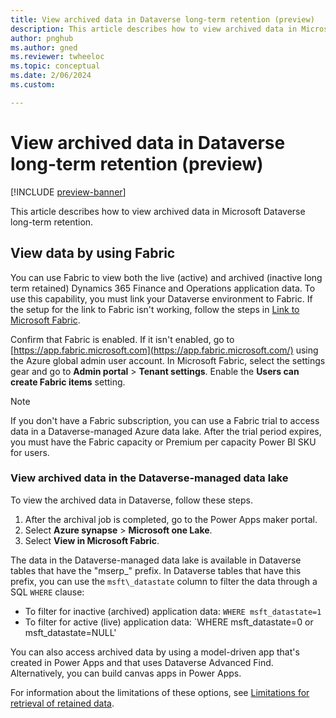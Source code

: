 ```yaml
---
title: View archived data in Dataverse long-term retention (preview)
description: This article describes how to view archived data in Microsoft Dataverse long-term retention.
author: pnghub
ms.author: gned
ms.reviewer: twheeloc
ms.topic: conceptual
ms.date: 2/06/2024
ms.custom:

---
```

# View archived data in Dataverse long-term retention (preview)

[!INCLUDE [preview-banner](../../../supply-chain/includes/preview-banner.md)]

This article describes how to view archived data in Microsoft Dataverse long-term retention.

## View data by using Fabric

You can use Fabric to view both the live (active) and archived (inactive long term retained) Dynamics 365 Finance and Operations application data. To use this capability, you must link your Dataverse environment to Fabric. If the setup for the link to Fabric isn't working, follow the steps in [Link to Microsoft Fabric](/power-apps/maker/data-platform/azure-synapse-link-view-in-fabric#link-to-microsoft-fabric).

Confirm that Fabric is enabled. If it isn't enabled, go to [https://app.fabric.microsoft.com](https://app.fabric.microsoft.com/) using the Azure global admin user account. In Microsoft Fabric, select the settings gear and go to **Admin portal** > **Tenant settings**. Enable the **Users can create Fabric items** setting.

> [!NOTE]
> If you don't have a Fabric subscription, you can use a Fabric trial to access data in a Dataverse-managed Azure data lake. After the trial period expires, you must have the Fabric capacity or Premium per capacity Power BI SKU for users.

### View archived data in the Dataverse-managed data lake

To view the archived data in Dataverse, follow these steps.

1. After the archival job is completed, go to the Power Apps maker portal.
1. Select **Azure synapse** \> **Microsoft one Lake**.
1. Select **View in Microsoft Fabric**. 

The data in the Dataverse-managed data lake is available in Dataverse tables that have the "mserp\_" prefix. In Dataverse tables that have this prefix, you can use the `msft\_datastate` column to filter the data through a SQL `WHERE` clause:

- To filter for inactive (archived) application data: `WHERE msft_datastate=1`
- To filter for active (live) application data: `WHERE msft_datastate=0 or msft_datastate=NULL'

You can also access archived data by using a model-driven app that's created in Power Apps and that uses Dataverse Advanced Find. Alternatively, you can build canvas apps in Power Apps.

For information about the limitations of these options, see [Limitations for retrieval of retained data](/power-apps/maker/data-platform/data-retention-view#limitations-for-retrieval-of-retained-data).
